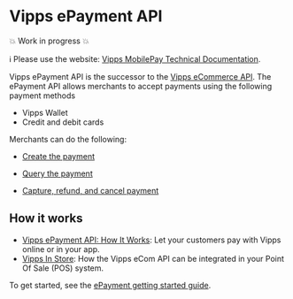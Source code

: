 <!-- START_METADATA
---
title: Introduction
sidebar_position: 1
hide_table_of_contents: true
pagination_next: null
pagination_prev: null
---
END_METADATA -->

# Vipps ePayment API

💥 Work in progress 💥

<!-- START_COMMENT -->

ℹ️ Please use the website:
[Vipps MobilePay Technical Documentation](https://vippsas.github.io/vipps-developer-docs/docs/APIs/epayment-api).

<!-- END_COMMENT -->

Vipps ePayment API is the successor to the [Vipps eCommerce API](https://vippsas.github.io/vipps-developer-docs/docs/APIs/ecom-api).
The ePayment API allows merchants to accept payments using the following payment methods

* Vipps Wallet
* Credit and debit cards

Merchants can do the following:

* [Create the payment](create/README.md)
<!-- START_COMMENT -->
* [Query the payment](queries/README.md)
<!-- END_COMMENT -->
* [Capture, refund, and cancel payment](modifications/README.md)

## How it works

* [Vipps ePayment API: How It Works](./how-it-works/vipps-epayment-api-how-it-works-online.md): Let your customers pay with Vipps online or in your app.
* [Vipps In Store](./how-it-works/vipps-epayment-api-how-it-works-in-store.md): How the Vipps eCom API can be integrated in your Point Of Sale (POS) system.

To get started, see the [ePayment getting started guide](getting-started.md).

